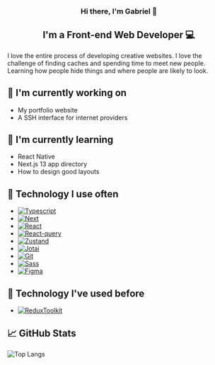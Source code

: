<h3 align="center">
Hi there, I'm Gabriel 👋
</h3>

<h2 align="center">
I'm a Front-end Web Developer 💻
</h2>

I love the entire process of developing creative websites. I love the challenge of finding caches and spending time to meet new people. Learning how people hide things and where people are likely to look.

## 🔭 I'm currently working on

- My portfolio website
- A SSH interface for internet providers

## 🌱 I'm currently learning

- React Native
- Next.js 13 app directory
- How to design good layouts

## 💼 Technology I use often

- [![Typescript][Typescript]][Typescript-url]
- [![Next][Next.js]][Next-url]
- [![React][React.js]][React-url]
- [![React-query][React-query]][React-query-url]
- [![Zustand][React.js]][Zustand-url]
- [![Jotai][React.js]][Jotai-url]
- [![Git][Git]][Git-url]
- [![Sass][Sass]][Sass-url]
- [![Figma][Figma]][Figma-url]

## 💼 Technology I've used before

- [![ReduxToolkit][ReduxToolkit]][ReduxToolkit-url]

## 📈 GitHub Stats

![Top Langs](https://github-readme-stats.vercel.app/api/top-langs/?username=rbeiro&layout=compact)

<!-- MARKDOWN LINKS & IMAGES -->
<!-- https://www.markdownguide.org/basic-syntax/#reference-style-links -->

[Typescript]: https://img.shields.io/badge/TypeScript-3178C6.svg?style=for-the-badge&logo=TypeScript&logoColor=white
[Typescript-url]: https://www.typescriptlang.org/
[Next.js]: https://img.shields.io/badge/next.js-000000?style=for-the-badge&logo=nextdotjs&logoColor=white
[Next-url]: https://nextjs.org/
[React.js]: https://img.shields.io/badge/React-20232A?style=for-the-badge&logo=react&logoColor=61DAFB
[React-url]: https://reactjs.org/
[React-query]: https://img.shields.io/badge/React%20Query-FF4154.svg?style=for-the-badge&logo=React-Query&logoColor=white
[React-query-url]: https://tanstack.com/query/latest
[Zustand]: https://img.shields.io/badge/Zustand-20232A?style=for-the-badge&logo=react&logoColor=61DAFB
[Zustand-url]: https://github.com/pmndrs/zustand
[Jotai]: https://img.shields.io/badge/Jotai-20232A?style=for-the-badge&logo=react&logoColor=61DAFB
[Jotai-url]: https://jotai.org/
[Git]: https://img.shields.io/badge/Git-F05032.svg?style=for-the-badge&logo=Git&logoColor=white
[Git-url]: https://git-scm.com/
[Sass]: https://img.shields.io/badge/Sass-CC6699.svg?style=for-the-badge&logo=Sass&logoColor=white
[Sass-url]: https://sass-lang.com/
[Figma]: https://img.shields.io/badge/Figma-F24E1E.svg?style=for-the-badge&logo=Figma&logoColor=white
[Figma-url]: https://www.figma.com/
[ReduxToolkit]: https://img.shields.io/badge/Redux-toolkit-764ABC.svg?style=for-the-badge&logo=Redux&logoColor=white
[ReduxToolkit-url]: https://redux-toolkit.js.org/
